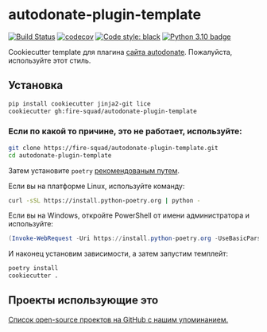 # autodonate-plugin-template

[![Build Status](https://github.com/fire-squad/autodonate-plugin-template/actions/workflows/test.yml/badge.svg?branch=master)](https://github.com/fire-squad/autodonate/actions?query=workflow%3Atest)
[![codecov](https://codecov.io/gh/fire-squad/autodonate-plugin-template/branch/master/graph/badge.svg)](https://codecov.io/gh/fire-squad/autodonate)
[![Code style: black](https://img.shields.io/badge/code%20style-black-000000.svg)](https://github.com/psf/black)
[![Python 3.10 badge](https://img.shields.io/badge/python-3.10-blue)](https://www.python.org/downloads/)

Cookiecutter template для плагина [сайта autodonate](https://github.com/fire-squad/autodonate). 
Пожалуйста, используйте этот стиль.

## Установка

```bash
pip install cookiecutter jinja2-git lice
cookiecutter gh:fire-squad/autodonate-plugin-template
```

### Если по какой то причине, это не работает, используйте:

```bash
git clone https://fire-squad/autodonate-plugin-template.git
cd autodonate-plugin-template
```

Затем установите `poetry` [рекомендованым путем](https://python-poetry.org/docs/master/#installation).

Если вы на платформе Linux, используйте команду:

```bash
curl -sSL https://install.python-poetry.org | python -
```

Если вы на Windows, откройте PowerShell от имени администратора и используйте:

```powershell
(Invoke-WebRequest -Uri https://install.python-poetry.org -UseBasicParsing).Content | python -
```

И наконец установим зависимости, а затем запустим темплейт:

```bash
poetry install
cookiecutter .
```

## Проекты использующие это

[Список open-source проектов на GitHub с нашим упоминанием.](https://github.com/search?q=autodonate-plugin-template&type=Code)
